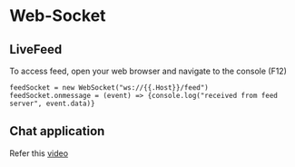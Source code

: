 # Web-Socket


## LiveFeed

To access feed, open your web browser and navigate to the console (F12)

```
feedSocket = new WebSocket("ws://{{.Host}}/feed")
feedSocket.onmessage = (event) => {console.log("received from feed server", event.data)}
```


## Chat application

Refer this [video](https://www.youtube.com/watch?v=y036l6pvVEs) 